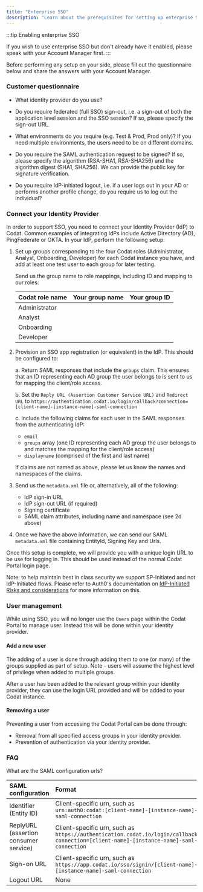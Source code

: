 ```yaml
---
title: "Enterprise SSO"
description: "Learn about the prerequisites for setting up enterprise SSO"
---
```


:::tip Enabling enterprise SSO

If you wish to use enterprise SSO but don't already have it enabled, please speak with your Account Manager first.
:::

Before performing any setup on your side, please fill out the questionnaire below and share the answers with your Account Manager.

### Customer questionnaire

- What identity provider do you use?

- Do you require federated (full SSO) sign-out, i.e. a sign-out of both the application level session and the SSO session? If so, please specify the sign-out URL.

- What environments do you require (e.g. Test & Prod, Prod only)? If you need multiple environments, the users need to be on different domains.

- Do you require the SAML authentication request to be signed? If so, please specify the algorithm (RSA-SHA1, RSA-SHA256) and the algorithm digest (SHA1, SHA256). We can provide the public key for signature verification.

- Do you require IdP-initiated logout, i.e. if a user logs out in your AD or performs another profile change, do you require us to log out the individual?

### Connect your Identity Provider

In order to support SSO, you need to connect your Identity Provider (IdP) to Codat. Common examples of integrating IdPs include Active Directory (AD), PingFederate or OKTA.
In your IdP, perform the following setup:

1. Set up groups corresponding to the four Codat roles (Administrator, Analyst, Onboarding, Developer) for each Codat instance you have, and add at least one test user to each group for later testing.

   Send us the group name to role mappings, including ID and mapping to our roles:

   | Codat role name | Your group name | Your group ID |
   | :-------------- | :-------------- | :------------ |
   | Administrator   |                 |               |
   | Analyst         |                 |               |
   | Onboarding      |                 |               |
   | Developer       |                 |               |

2. Provision an SSO app registration (or equivalent) in the IdP. This should be configured to:

   a. Return SAML responses that include the `groups` claim. This ensures that an ID representing each AD group the user
   belongs to is sent to us for mapping the client/role access.

   b. Set the `Reply URL (Assertion Customer Service URL)` and `Redirect URL` to
   `https://authentication.codat.io/login/callback?connection=[client-name]-[instance-name]-saml-connection`

   c. Include the following claims for each user in the SAML responses from the authenticating IdP:

   - `email`
   - `groups` array (one ID representing each AD group the user belongs to and matches the mapping for the client/role access)
   - `displayname` (comprised of the first and last name)

   If claims are not named as above, please let us know the names and namespaces of the claims.

3. Send us the `metadata.xml` file or, alternatively, all of the following:

   - IdP sign-in URL
   - IdP sign-out URL (if required)
   - Signing certificate
   - SAML claim attributes, including name and namespace (see 2d above)

4. Once we have the above information, we can send our SAML `metadata.xml` file containing EntityId, Signing Key and Urls.

Once this setup is complete, we will provide you with a unique login URL to be use for logging in.
This should be used instead of the normal Codat Portal login page.

Note: to help maintain best in class security we support SP-Initiated and not IdP-Initiated flows. Please refer to Auth0's documentation
on [IdP-Initiated Risks and considerations](https://auth0.com/docs/authenticate/protocols/saml/saml-sso-integrations/identity-provider-initiated-single-sign-on#risks-and-considerations)
for more information on this.

### User management

While using SSO, you will no longer use the `Users` page within the Codat Portal to manage user. Instead this will be done within your identity provider.

#### Add a new user

The adding of a user is done through adding them to one (or many) of the groups supplied as part of setup. Note - users will assume the highest level of privilege when added to multiple groups.

After a user has been added to the relevant group within your identity provider, they can use the login URL provided and will be added to your Codat instance.

#### Removing a user

Preventing a user from accessing the Codat Portal can be done through:
- Removal from all specified access groups in your identity provider.
- Prevention of authentication via your identity provider.

### FAQ

What are the SAML configuration urls?

| SAML configuration                    | Format                                                                                                                                        |
| :------------------------------------ | :-------------------------------------------------------------------------------------------------------------------------------------------- |
| Identifier (Entity ID)                | Client-specific urn, such as <br />`urn:auth0:codat:[client-name]-[instance-name]-saml-connection`                                            |
| ReplyURL (assertion consumer service) | Client-specific urn, such as <br /> `https://authentication.codat.io/login/callback?connection=[client-name]-[instance-name]-saml-connection` |
| Sign-on URL                           | Client-specific urn, such as <br /> `https://app.codat.io/sso/signin/[client-name]-[instance-name]-saml-connection`                           |
| Logout URL                            | None                                                                                                                                          |
